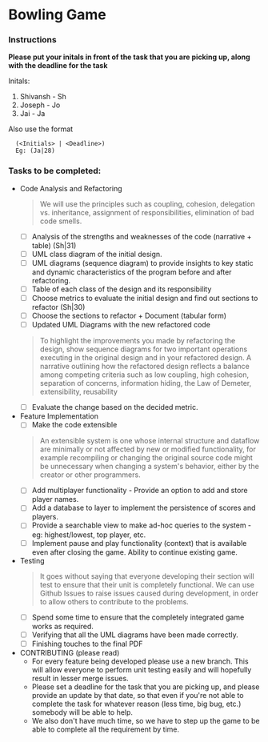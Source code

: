 # Bowling Game 

### Instructions
**Please put your initals in front of the task that you are picking up, along with the deadline for the task**

Initals: 
  1. Shivansh - Sh
  2. Joseph - Jo
  3. Jai - Ja

Also use the format
```
  (<Initials> | <Deadline>) 
  Eg: (Ja|28) 
```

### Tasks to be completed:

* Code Analysis and Refactoring 
  > We will use the principles such as coupling, cohesion, delegation vs. inheritance, assignment of responsibilities, elimination of bad code smells.
  - [ ] Analysis of the strengths and weaknesses of the code (narrative + table) (Sh|31)
  - [ ] UML class diagram of the initial design. 
  - [ ] UML diagrams (sequence diagram) to provide insights to key static and dynamic characteristics of the program before and after refactoring.
  - [ ] Table of each class of the design and its responsibility
  - [ ] Choose metrics to evaluate the initial design and find out sections to refactor (Sh|30)
  - [ ] Choose the sections to refactor + Document (tabular form)
  - [ ] Updated UML Diagrams with the new refactored code
  >  To highlight the improvements you made by refactoring the design, show sequence diagrams for two important operations executing in the original design and in your refactored design.
  >  A narrative outlining how the refactored design reflects a balance among competing criteria such as low coupling, high cohesion, separation of concerns, information hiding, the Law of Demeter, extensibility, reusability 
  - [ ] Evaluate the change based on the decided metric.

* Feature Implementation
  - [ ] Make the code extensible 
  > An extensible system is one whose internal structure and dataflow are minimally or not affected by new or modified functionality, for example recompiling or changing the original source code might be unnecessary when changing a system's behavior, either by the creator or other programmers.
  - [ ] Add multiplayer functionality - Provide an option to add and store player names. 
  - [ ] Add a database to layer to implement the persistence of scores and players. 
  - [ ] Provide a searchable view to make ad-hoc queries to the system - eg: highest/lowest, top player, etc.
  - [ ] Implement pause and play functionality (context) that is available even after closing the game. Ability to continue existing game. 
  
* Testing
  > It goes without saying that everyone developing their section will test to ensure that their unit is completely functional. We can use Github Issues to raise issues caused during development, in order to allow others to contribute to the problems. 
  - [ ] Spend some time to ensure that the completely integrated game works as required.
  - [ ] Verifying that all the UML diagrams have been made correctly. 
  - [ ] Finishing touches to the final PDF
 
* CONTRIBUTING (please read)
  - For every feature being developed please use a new branch. This will allow everyone to perform unit testing easily and will hopefully result in lesser merge issues. 
  - Please set a deadline for the task that you are picking up, and please provide an update by that date, so that even if you're not able to complete the task for whatever reason (less time, big bug, etc.) somebody will be able to help. 
  - We also don't have much time, so we have to step up the game to be able to complete all the requirement by time. 
  
